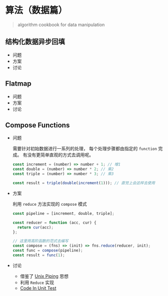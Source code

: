 # 算法（数据篇）

> algorithm cookbook for data manipulation

## 结构化数据异步回填

- 问题
- 方案
- 讨论

## Flatmap

- 问题
- 方案
- 讨论

## Compose Functions

- 问题

  需要针对初始数据进行一系列的处理， 每个处理步骤都由指定的 `function` 完成。 有没有更简单直观的方式去调用呢。

  ```javascript
  const increment = (number) => number + 1; // 增1
  const double = (number) => number * 2; // 乘2
  const triple = (number) => number * 3; // 乘3

  const result = triple(double(increment(1))); // 直觉上会这样去使用
  ```

- 方案

  利用 `reduce` 方法实现的 `compose` 模式

  ```javascript
  const pipeline = [increment, double, triple];

  const reducer = function (acc, cur) {
    return cur(acc);
  };

  // 这里用高阶函数的范式去编写
  const compose = (fns) => (init) => fns.reduce(reducer, init);
  const func = compose(pipeline);
  const result = func(1);
  ```

- 讨论

  - 借鉴了 [Unix Piping](https://www.geeksforgeeks.org/piping-in-unix-or-linux/) 思想
  - 利用 `Reduce` 实现
  - [Code In Unit Test](https://github.com/fancn21th/frontend-algorithm-cookbook/blob/main/src/compose-functions/compose-functions.test.js)
